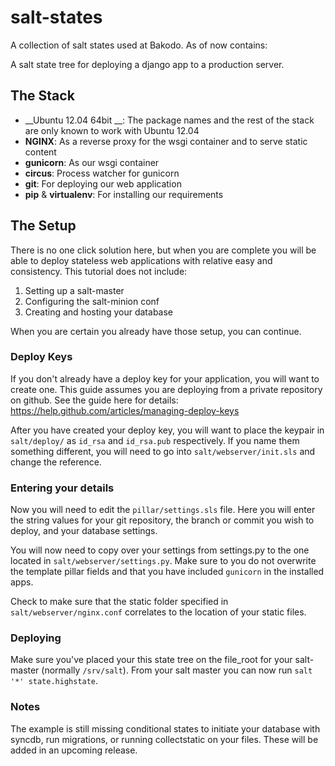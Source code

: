 # salt-states
A collection of salt states used at Bakodo. As of now contains:

A salt state tree for deploying a django app to a production server.

## The Stack


* __Ubuntu 12.04 64bit __: The package names and the rest of the stack are only known to work with Ubuntu 12.04
* __NGINX__: As a reverse proxy for the wsgi container and to serve static content
* __gunicorn__: As our wsgi container
* __circus__: Process watcher for gunicorn
* __git__: For deploying our web application
* __pip__ & __virtualenv__: For installing our requirements

## The Setup


There is no one click solution here, but when you are complete you will be able to deploy stateless web applications with relative easy and consistency. This tutorial does not include:

1. Setting up a salt-master
2. Configuring the salt-minion conf
3. Creating and hosting your database

When you are certain you already have those setup, you can continue.

### Deploy Keys

If you don't already have a deploy key for your application, you will want to create one. This guide assumes you are deploying from a private repository on github. See the guide here for details: https://help.github.com/articles/managing-deploy-keys

After you have created your deploy key, you will want to place the keypair in `salt/deploy/` as `id_rsa` and `id_rsa.pub` respectively. If you name them something different, you will need to go into ``salt/webserver/init.sls`` and change the reference.

### Entering your details

Now you will need to edit the ``pillar/settings.sls`` file. Here you will enter the string values for your git repository, the branch or commit you wish to deploy, and your database settings.

You will now need to copy over your settings from settings.py to the one located in ``salt/webserver/settings.py``. Make sure to you do not overwrite the template pillar fields and that you have included ``gunicorn`` in the installed apps.

Check to make sure that the static folder specified in ``salt/webserver/nginx.conf`` correlates to the location of your static files. 

### Deploying

Make sure you've placed your this state tree on the file_root for your salt-master (normally ``/srv/salt``). From your salt master you can now run ``salt '*' state.highstate``.

### Notes

The example is still missing conditional states to initiate your database with syncdb, run migrations, or running collectstatic on your files. These will be added in an upcoming release.
